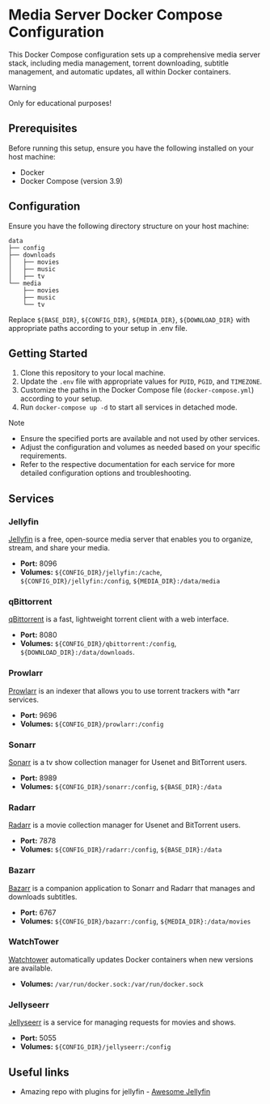 # Media Server Docker Compose Configuration

This Docker Compose configuration sets up a comprehensive media server stack, including media management, torrent downloading, subtitle management, and automatic updates, all within Docker containers.
 
 > [!warning] 
 > Only for educational purposes!

## Prerequisites

Before running this setup, ensure you have the following installed on your host machine:

- Docker
- Docker Compose (version 3.9)
## Configuration

Ensure you have the following directory structure on your host machine:
```arduino
data
├── config 
├── downloads 
│   ├── movies 
│   ├── music 
│   ├── tv 
└── media
    ├── movies
    ├── music
    └── tv
```

Replace `${BASE_DIR}`, `${CONFIG_DIR}`, `${MEDIA_DIR}`, `${DOWNLOAD_DIR}` with appropriate paths according to your setup in .env file.
## Getting Started

1. Clone this repository to your local machine.
2. Update the `.env` file with appropriate values for `PUID`, `PGID`, and `TIMEZONE`.
3. Customize the paths in the Docker Compose file (`docker-compose.yml`) according to your setup.
4. Run `docker-compose up -d` to start all services in detached mode.

 > [!note]
 >  - Ensure the specified ports are available and not used by other services.
 >  - Adjust the configuration and volumes as needed based on your specific requirements.
 >  - Refer to the respective documentation for each service for more detailed configuration options and troubleshooting.
 
 ## Services

### Jellyfin

[Jellyfin](https://jellyfin.org/) is a free, open-source media server that enables you to organize, stream, and share your media.

- **Port:** 8096
- **Volumes:** `${CONFIG_DIR}/jellyfin:/cache`, `${CONFIG_DIR}/jellyfin:/config`, `${MEDIA_DIR}:/data/media`

### qBittorrent

[qBittorrent](https://www.qbittorrent.org/) is a fast, lightweight torrent client with a web interface.

- **Port:** 8080
- **Volumes:** `${CONFIG_DIR}/qbittorrent:/config`, `${DOWNLOAD_DIR}:/data/downloads`. 

### Prowlarr

[Prowlarr](https://github.com/Prowlarr/Prowlarr) is an indexer that allows you to use torrent trackers with *arr services.

- **Port:** 9696
- **Volumes:** `${CONFIG_DIR}/prowlarr:/config`

### Sonarr

[Sonarr](https://sonarr.tv/) is a tv show collection manager for Usenet and BitTorrent users.

- **Port:** 8989
- **Volumes:** `${CONFIG_DIR}/sonarr:/config`, `${BASE_DIR}:/data`

### Radarr

[Radarr](https://radarr.video/) is a movie collection manager for Usenet and BitTorrent users.

- **Port:** 7878
- **Volumes:** `${CONFIG_DIR}/radarr:/config`, `${BASE_DIR}:/data`

### Bazarr

[Bazarr](https://www.bazarr.media/) is a companion application to Sonarr and Radarr that manages and downloads subtitles.

- **Port:** 6767
- **Volumes:** `${CONFIG_DIR}/bazarr:/config`, `${MEDIA_DIR}:/data/movies`

### WatchTower

[Watchtower](https://containrrr.dev/watchtower/) automatically updates Docker containers when new versions are available.

- **Volumes:** `/var/run/docker.sock:/var/run/docker.sock`

### Jellyseerr

[Jellyseerr](https://github.com/fallenbagel/Jellyseerr) is a service for managing requests for movies and shows.

- **Port:** 5055
- **Volumes:** `${CONFIG_DIR}/jellyseerr:/config`

## Useful links

- Amazing repo with plugins for jellyfin - [Awesome Jellyfin](https://github.com/awesome-jellyfin/awesome-jellyfin?tab=readme-ov-file)
